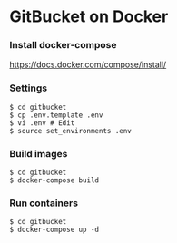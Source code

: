 # GitBucket on Docker
### Install docker-compose
https://docs.docker.com/compose/install/

### Settings
    $ cd gitbucket
    $ cp .env.template .env
    $ vi .env # Edit
    $ source set_environments .env

### Build images
    $ cd gitbucket
    $ docker-compose build

### Run containers
    $ cd gitbucket
    $ docker-compose up -d
